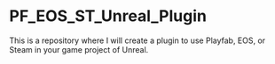 # PF_EOS_ST_Unreal_Plugin
This is a repository where I will create a plugin to use Playfab, EOS, or Steam in your game project of Unreal.

